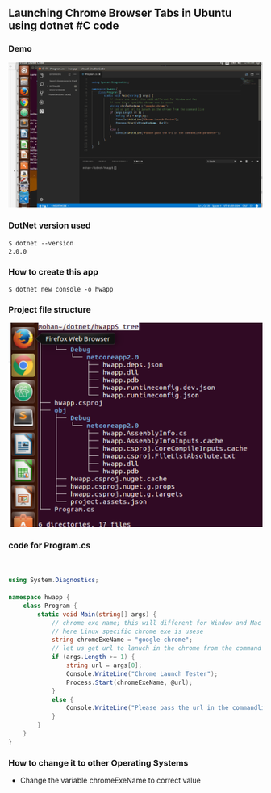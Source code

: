 ## Launching Chrome Browser Tabs in Ubuntu using dotnet #C code


### Demo

![chrome dot net](./img/chrome-dotnet-1.gif)

### DotNet version used 

``` 
$ dotnet --version
2.0.0

```

### How to create this app

```
$ dotnet new console -o hwapp

```

### Project file structure

![project file structure](./img/prj-folder.png)



### code for Program.cs

```c#


using System.Diagnostics;

namespace hwapp {
    class Program {
        static void Main(string[] args) {
            // chrome exe name; this will different for Window and Mac
            // here Linux specific chrome exe is usese
            string chromeExeName = "google-chrome"; 
            // let us get url to lanuch in the chrome from the command line
            if (args.Length >= 1) {
                string url = args[0];
                Console.WriteLine("Chrome Launch Tester");
                Process.Start(chromeExeName, @url);
            }
            else {
                Console.WriteLine("Please pass the url in the commandline parameter");
            }
        }
    }
}
```

### How to change it to other Operating Systems

- Change the variable chromeExeName to correct value
